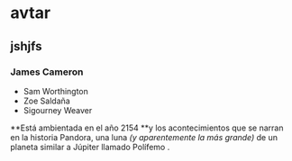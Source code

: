 # avtar
## jshjfs
### James Cameron
 
- Sam Worthington
- Zoe Saldaña 
- Sigourney Weaver


**Está ambientada en el año 2154 **y los acontecimientos que se narran en la historia Pandora, una luna *(y aparentemente la más grande)* de un planeta similar a Júpiter llamado Polífemo .

>

